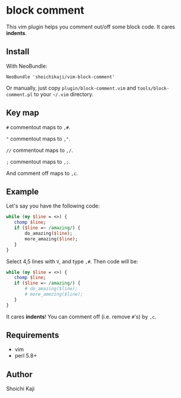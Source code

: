# block comment

This vim plugin helps you comment out/off some block code.
It cares **indents**.

## Install

With NeoBundle:

    NeoBundle 'shoichikaji/vim-block-comment'

Or manually, just copy `plugin/block-comment.vim` and `tools/block-comment.pl`
to your `~/.vim` directory.

## Key map

`#` commentout maps to `,#`.

`"` commentout maps to `,"`.

`//` commentout maps to `,/`.

`;` commentout maps to `,;`.

And comment off maps to `,c`.

## Example

Let's say you have the following code:

```perl
while (my $line = <>) {
   chomp $line;
   if ($line =~ /amazing/) {
       do_amazing($line);
       more_amazing($line);
   }
}
```

Select 4,5 lines with `V`, and type `,#`.
Then code will be:

```perl
while (my $line = <>) {
   chomp $line;
   if ($line =~ /amazing/) {
       # do_amazing($line);
       # more_amezing($line);
   }
}
```
It cares **indents**!
You can comment off (i.e. remove `#`'s) by `,c`.

## Requirements

* vim
* perl 5.8+

## Author

Shoichi Kaji

